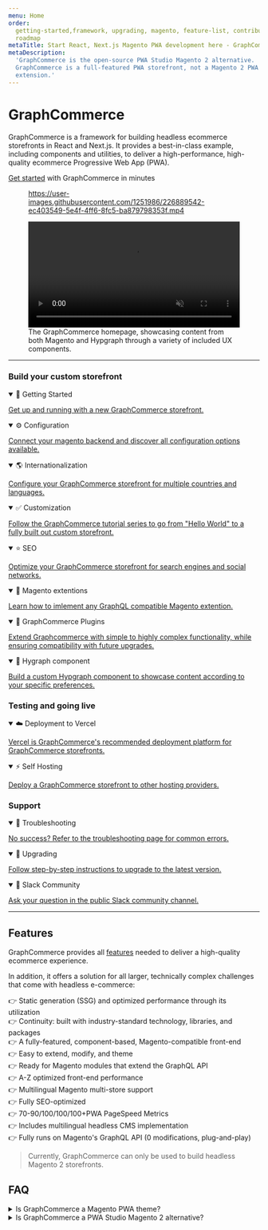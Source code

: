 ```yaml
---
menu: Home
order:
  getting-started,framework, upgrading, magento, feature-list, contributing,
  roadmap
metaTitle: Start React, Next.js Magento PWA development here - GraphCommerce
metaDescription:
  'GraphCommerce is the open-source PWA Studio Magento 2 alternative.
  GraphCommerce is a full-featured PWA storefront, not a Magento 2 PWA
  extension.'
---
```


# GraphCommerce

GraphCommerce is a framework for building headless ecommerce storefronts in
React and Next.js. It provides a best-in-class example, including components and
utilities, to deliver a high-performance, high-quality ecommerce Progressive Web
App (PWA).

[Get started](./getting-started/create.md) with GraphCommerce in minutes

<figure>

https://user-images.githubusercontent.com/1251986/226889542-ec403549-5e4f-4ff6-8fc5-ba879798353f.mp4

<video width="100%" controls autoPlay loop muted playsInline>
<source src="https://user-images.githubusercontent.com/1251986/226889542-ec403549-5e4f-4ff6-8fc5-ba879798353f.mp4" type="video/mp4"/>
</video>

  <figcaption>The GraphCommerce homepage, showcasing content from both Magento and Hypgraph through a variety of included UX components.</figcaption>
</figure>

---

### Build your custom storefront

<span>
<details open>
<summary>🎉 Getting Started</summary>

[Get up and running with a new GraphCommerce storefront.](getting-started/create.md)

</details>

<details open>
<summary>⚙️ Configuration</summary>

[Connect your magento backend and discover all configuration options available.](framework/config.md)

</details>

<details open>
<summary>🌎 Internationalization</summary>

[Configure your GraphCommerce storefront for multiple countries and languages.](framework/translations.md)

</details>

<details open>
<summary>✅ Customization</summary>

[Follow the GraphCommerce tutorial series to go from "Hello World" to a fully built out custom storefront.](getting-started/start-building.md)

</details>

<details open>
<summary>⭐️ SEO</summary>

[Optimize your GraphCommerce storefront for search engines and social networks.](framework/seo.md)

</details>

<details open>
<summary>🧡 Magento extentions</summary>

[Learn how to imlement any GraphQL compatible Magento extention.](framework/magento-extensions.md)

</details>

<details open>
<summary>🔌 GraphCommerce Plugins</summary>

[Extend Graphcommerce with simple to highly complex functionality, while ensuring compatibility with future upgrades.](framework/plugins-react.md)

</details>

<details open>
<summary>🔮 Hygraph component</summary>

[Build a custom Hypgraph component to showcase content according to your specific preferences.](getting-started/graphcms-component.md)

</details>

</span>

### Testing and going live

<span>
<details open>
<summary>☁️ Deployment to Vercel</summary>

[Vercel is GraphCommerce's recommended deployment platform for GraphCommerce storefronts.](framework/deployment.md)

</details>

<details open>
<summary>⚡️ Self Hosting</summary>

[Deploy a GraphCommerce storefront to other hosting providers.](framework/deployment.md)

</details>
</span>

### Support

<span>
<details open>
<summary>🚦 Troubleshooting</summary>

[No success? Refer to the troubleshooting page for common errors.](framework/troubleshooting.md)

</details>

<details open>
<summary>📖 Upgrading</summary>

[Follow step-by-step instructions to upgrade to the latest version.](upgrading.md)

</details>

<details open>
<summary>🫶 Slack Community</summary>

[Ask your question in the public Slack community channel.](https://join.slack.com/t/graphcommerce/shared_invite/zt-11rmgq1ad-F~0daNtKcSvtcC4eQRzjeQ)

</details>
</span>

---

## Features

GraphCommerce provides all [features](./feature-list.md) needed to deliver a
high-quality ecommerce experience.

In addition, it offers a solution for all larger, technically complex challenges
that come with headless e-commerce:

👉 Static generation (SSG) and optimized performance through its utilization  
👉 Continuity: built with industry-standard technology, libraries, and
packages  
👉 A fully-featured, component-based, Magento-compatible front-end  
👉 Easy to extend, modify, and theme  
👉 Ready for Magento modules that extend the GraphQL API  
👉 A-Z optimized front-end performance  
👉 Multilingual Magento multi-store support  
👉 Fully SEO-optimized  
👉 70-90/100/100/100+PWA PageSpeed Metrics  
👉 Includes multilingual headless CMS implementation  
👉 Fully runs on Magento's GraphQL API (0 modifications, plug-and-play)

> Currently, GraphCommerce can only be used to build headless Magento 2
> storefronts.

## FAQ

<div>
<details>
<summary>Is GraphCommerce a Magento PWA theme?</summary>

### Is GraphCommerce a Magento PWA theme?

GraphCommerce is not a Magento PWA theme, nor is it a Magento 2 PWA extension. A
Magento theme is tightly integrated in the Magento codebase, where a
GraphCommerce storefront runs as a separate application.

GraphCommerce can be deployed on the same or a different server than the Magento
backend is hosted on. All data is fetched from the Magento 2 GraphQL API. Once
you finish GraphCommerce Magento PWA development and you are ready to launch,
the regular Magento front-end (theme and extensions) can be decommissioned.

</details>

<details>
<summary>Is GraphCommerce a PWA Studio Magento 2 alternative?</summary>

### Is GraphCommerce a PWA Studio Magento 2 alternative?

Yes, GraphCommerce is suitable as an alternative to Magento 2 PWA Studio.
GraphCommerce is built with modern, open-source javascript frameworks and
libraries. Unlike PWA Studio for Magento 2, it features an app-like e-commerce
user interface, Hybrid Static Site Generation (SSG) and has the ability to fetch
data from multiple sources (composable commerce).
[Get started](./getting-started/create.md) with GraphCommerce if you're looking
for a PWA Studio Magento 2 alternative and would like to start with Magento PWA
development.

</details>
</div>
